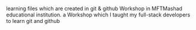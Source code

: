 learning files which are created in git & github Workshop in MFTMashad educational institution.
a Workshop which I taught my full-stack developers to learn git and github
